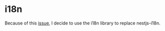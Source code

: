 # i18n

Because of this [issue](https://github.com/nestjs/nest-cli/issues/1845), I decide to use the i18n library to replace nestjs-i18n.
